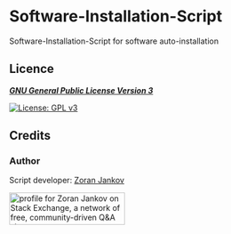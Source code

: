 # Software-Installation-Script
 Software-Installation-Script for software auto-installation

## Licence

[***GNU General Public License Version 3***](https://www.gnu.org/licenses/gpl-3.0)

[![License: GPL v3](https://www.gnu.org/graphics/gplv3-127x51.png)](https://www.gnu.org/licenses/gpl-3.0)

## Credits

### Author

Script developer:  [Zoran Jankov](https://www.linkedin.com/in/zoran-jankov-b1054b196/)

<a href="https://stackexchange.com/users/12947676/zoran-jankov"><img src="https://stackexchange.com/users/flair/12947676.png" width="208" height="58" alt="profile for Zoran Jankov on Stack Exchange, a network of free, community-driven Q&amp;A sites" title="profile for Zoran Jankov on Stack Exchange, a network of free, community-driven Q&amp;A sites" /></a>

